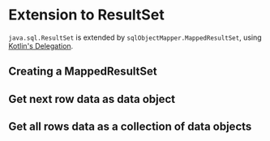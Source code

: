 
# Extension to ResultSet


`java.sql.ResultSet` is extended by `sqlObjectMapper.MappedResultSet`, using
[Kotlin's Delegation](https://kotlinlang.org/docs/delegation.html).

## Creating a MappedResultSet

## Get next row data as data object

## Get all rows data as a collection of data objects